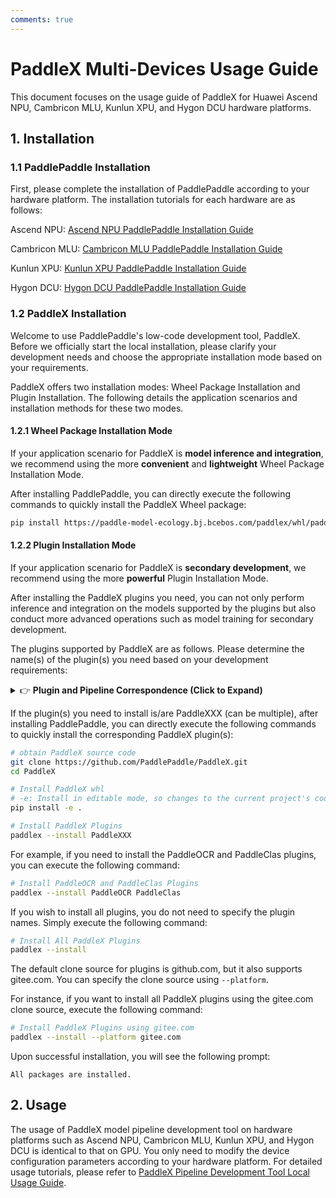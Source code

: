 ```yaml
---
comments: true
---
```


# PaddleX Multi-Devices Usage Guide

This document focuses on the usage guide of PaddleX for Huawei Ascend NPU, Cambricon MLU, Kunlun XPU, and Hygon DCU hardware platforms.

## 1. Installation
### 1.1 PaddlePaddle Installation
First, please complete the installation of PaddlePaddle according to your hardware platform. The installation tutorials for each hardware are as follows:

Ascend NPU: [Ascend NPU PaddlePaddle Installation Guide](./paddlepaddle_install_NPU.en.md)

Cambricon MLU: [Cambricon MLU PaddlePaddle Installation Guide](./paddlepaddle_install_MLU.en.md)

Kunlun XPU: [Kunlun XPU PaddlePaddle Installation Guide](./paddlepaddle_install_XPU.en.md)

Hygon DCU: [Hygon DCU PaddlePaddle Installation Guide](./paddlepaddle_install_DCU.en.md)

### 1.2 PaddleX Installation
Welcome to use PaddlePaddle's low-code development tool, PaddleX. Before we officially start the local installation, please clarify your development needs and choose the appropriate installation mode based on your requirements.

PaddleX offers two installation modes: Wheel Package Installation and Plugin Installation. The following details the application scenarios and installation methods for these two modes.

#### 1.2.1 Wheel Package Installation Mode
If your application scenario for PaddleX is <b>model inference and integration</b>, we recommend using the more <b>convenient</b> and <b>lightweight</b> Wheel Package Installation Mode.

After installing PaddlePaddle, you can directly execute the following commands to quickly install the PaddleX Wheel package:

```bash
pip install https://paddle-model-ecology.bj.bcebos.com/paddlex/whl/paddlex-3.0.0b1-py3-none-any.whl
```

#### 1.2.2 Plugin Installation Mode
If your application scenario for PaddleX is <b>secondary development</b>, we recommend using the more <b>powerful</b> Plugin Installation Mode.

After installing the PaddleX plugins you need, you can not only perform inference and integration on the models supported by the plugins but also conduct more advanced operations such as model training for secondary development.

The plugins supported by PaddleX are as follows. Please determine the name(s) of the plugin(s) you need based on your development requirements:

<details><summary>👉 <b>Plugin and Pipeline Correspondence (Click to Expand)</b></summary>

<table>
<thead>
<tr>
<th>Pipeline</th>
<th>Module</th>
<th>Corresponding Plugin</th>
</tr>
</thead>
<tbody>
<tr>
<td>General Image Classification</td>
<td>Image Classification</td>
<td><code>PaddleClas</code></td>
</tr>
<tr>
<td>General Object Detection</td>
<td>Object Detection</td>
<td><code>PaddleDetection</code></td>
</tr>
<tr>
<td>General Semantic Segmentation</td>
<td>Semantic Segmentation</td>
<td><code>PaddleSeg</code></td>
</tr>
<tr>
<td>General Instance Segmentation</td>
<td>Instance Segmentation</td>
<td><code>PaddleDetection</code></td>
</tr>
<tr>
<td>General OCR</td>
<td>Text Detection<br>Text Recognition</td>
<td><code>PaddleOCR</code></td>
</tr>
<tr>
<td>General Table Recognition</td>
<td>Layout Region Detection<br>Table Structure Recognition<br>Text Detection<br>Text Recognition</td>
<td><code>PaddleOCR</code><br><code>PaddleDetection</code></td>
</tr>
<tr>
<td>Document Scene Information Extraction v3</td>
<td>Table Structure Recognition<br>Layout Region Detection<br>Text Detection<br>Text Recognition<br>Seal Text Detection<br>Document Image Correction<br>Document Image Orientation Classification</td>
<td><code>PaddleOCR</code><br><code>PaddleDetection</code><br><code>PaddleClas</code></td>
</tr>
<tr>
<td>Time Series Prediction</td>
<td>Time Series Prediction Module</td>
<td><code>PaddleTS</code></td>
</tr>
<tr>
<td>Time Series Anomaly Detection</td>
<td>Time Series Anomaly Detection Module</td>
<td><code>PaddleTS</code></td>
</tr>
<tr>
<td>Time Series Classification</td>
<td>Time Series Classification Module</td>
<td><code>PaddleTS</code></td>
</tr>
<tr>
<td>General Multi-label Classification</td>
<td>Image Multi-label Classification</td>
<td><code>PaddleClas</code></td>
</tr>
<tr>
<td>Small Object Detection</td>
<td>Small Object Detection</td>
<td><code>PaddleDetection</code></td>
</tr>
<tr>
<td>Image Anomaly Detection</td>
<td>Unsupervised Anomaly Detection</td>
<td><code>PaddleSeg</code></td>
</tr>
</tbody>
</table></details>


If the plugin(s) you need to install is/are PaddleXXX (can be multiple), after installing PaddlePaddle, you can directly execute the following commands to quickly install the corresponding PaddleX plugin(s):

```bash
# obtain PaddleX source code
git clone https://github.com/PaddlePaddle/PaddleX.git
cd PaddleX

# Install PaddleX whl
# -e: Install in editable mode, so changes to the current project's code will directly affect the installed PaddleX Wheel
pip install -e .

# Install PaddleX Plugins
paddlex --install PaddleXXX
```
For example, if you need to install the PaddleOCR and PaddleClas plugins, you can execute the following command:

```bash
# Install PaddleOCR and PaddleClas Plugins
paddlex --install PaddleOCR PaddleClas
```

If you wish to install all plugins, you do not need to specify the plugin names. Simply execute the following command:

```bash
# Install All PaddleX Plugins
paddlex --install
```

The default clone source for plugins is github.com, but it also supports gitee.com. You can specify the clone source using `--platform`.

For instance, if you want to install all PaddleX plugins using the gitee.com clone source, execute the following command:

```bash
# Install PaddleX Plugins using gitee.com
paddlex --install --platform gitee.com
```

Upon successful installation, you will see the following prompt:

```
All packages are installed.
```

## 2. Usage

The usage of PaddleX model pipeline development tool on hardware platforms such as Ascend NPU, Cambricon MLU, Kunlun XPU, and Hygon DCU is identical to that on GPU. You only need to modify the device configuration parameters according to your hardware platform. For detailed usage tutorials, please refer to [PaddleX Pipeline Development Tool Local Usage Guide](../pipeline_usage/pipeline_develop_guide.en.md).
